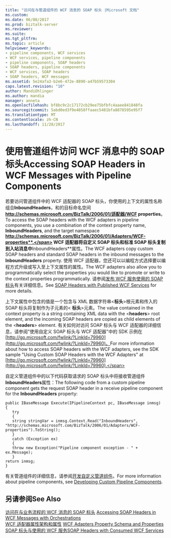 ```yaml
---
title: "访问在与管道组件的 WCF 消息的 SOAP 标头 |Microsoft 文档"
ms.custom: 
ms.date: 06/08/2017
ms.prod: biztalk-server
ms.reviewer: 
ms.suite: 
ms.tgt_pltfrm: 
ms.topic: article
helpviewer_keywords:
- pipeline components, WCF services
- WCF services, pipeline components
- pipeline components, SOAP headers
- SOAP headers, pipeline components
- WCF services, SOAP headers
- SOAP headers, WCF messages
ms.assetid: 5e24afa3-b2e6-472e-8890-a47b59573304
caps.latest.revision: "10"
author: MandiOhlinger
ms.author: mandia
manager: anneta
ms.openlocfilehash: bf8bc9c2c17172cb29ee75bfbfc4aaee841848fa
ms.sourcegitcommit: 5abd0ed3f9e4858ffaaec5481bfa8878595e95f7
ms.translationtype: MT
ms.contentlocale: zh-CN
ms.lasthandoff: 11/28/2017
---
```

# <a name="accessing-soap-headers-in-wcf-messages-with-pipeline-components"></a><span data-ttu-id="02186-102">使用管道组件访问 WCF 消息中的 SOAP 标头</span><span class="sxs-lookup"><span data-stu-id="02186-102">Accessing SOAP Headers in WCF Messages with Pipeline Components</span></span>
<span data-ttu-id="02186-103">若要访问管道组件中的 WCF 适配器的 SOAP 标头，你使用的上下文的属性名称组合**InboundHeaders**，和的目标命名空间**http://schemas.microsoft.com/BizTalk/2006/01/适配器/WCF properties**。</span><span class="sxs-lookup"><span data-stu-id="02186-103">To access the SOAP headers with the WCF adapters in pipeline components, you use a combination of the context property name, **InboundHeaders**, and the target namespace **http://schemas.microsoft.com/BizTalk/2006/01/Adapters/WCF-properties**.</span></span> <span data-ttu-id="02186-104">WCF 适配器将自定义 SOAP 标头和标准 SOAP 标头复制到入站消息中**InboundHeaders**属性。</span><span class="sxs-lookup"><span data-stu-id="02186-104">The WCF adapters copy custom SOAP headers and standard SOAP headers in the inbound messages to the **InboundHeaders** property.</span></span> <span data-ttu-id="02186-105">使用 WCF 适配器，您还可以以编程方式选择要以编程方式升级或写入至上下文属性的属性。</span><span class="sxs-lookup"><span data-stu-id="02186-105">The WCF adapters also allow you to programmatically select the properties you would like to promote or write to the context properties programmatically.</span></span> <span data-ttu-id="02186-106">请参阅[发布 WCF 服务使用的 SOAP 标头](../core/soap-headers-with-published-wcf-services.md)有关详细信息。</span><span class="sxs-lookup"><span data-stu-id="02186-106">See [SOAP Headers with Published WCF Services](../core/soap-headers-with-published-wcf-services.md) for more details.</span></span>  
  
 <span data-ttu-id="02186-107">上下文属性中包含的值是一个包含与 XML 数据字符串\<**标头**\>根元素和传入的 SOAP 标头将复制作为子元素的\< **标头**\>元素。</span><span class="sxs-lookup"><span data-stu-id="02186-107">The value contained in the context property is a string containing XML data with the \<**headers**\> root element, and the incoming SOAP headers are copied as child elements of the \<**headers**\> element.</span></span> <span data-ttu-id="02186-108">有关如何对访问 SOAP 标头与 WCF 适配器的详细信息，请参阅"使用自定义 SOAP 标头与 WCF 适配器"中的 SDK 示例在[http://go.microsoft.com/fwlink/?LinkId=79960](http://go.microsoft.com/fwlink/?LinkId=79960)。</span><span class="sxs-lookup"><span data-stu-id="02186-108">For more information about how to access SOAP headers with the WCF adapters, see the SDK sample "Using Custom SOAP Headers with the WCF Adapters" at [http://go.microsoft.com/fwlink/?LinkId=79960](http://go.microsoft.com/fwlink/?LinkId=79960).</span></span>  
  
 <span data-ttu-id="02186-109">自定义管道组件中的以下代码获取请求的 SOAP 标头中将接收管道组件**InboundHeaders**属性：</span><span class="sxs-lookup"><span data-stu-id="02186-109">The following code from a custom pipeline component gets the request SOAP header in a receive pipeline component for the **InboundHeaders** property:</span></span>  
  
```  
public IBaseMessage Execute(IPipelineContext pc, IBaseMessage inmsg)  
{  
   try  
   {  
   string stringVar = inmsg.Context.Read("InboundHeaders",    "http://schemas.microsoft.com/BizTalk/2006/01/Adapters/WCF-properties").ToString();  
   }  
   catch (Exception ex)  
   {  
   throw new Exception("Pipeline component exception - " + ex.Message);  
   }  
return inmsg;  
}  
```  
  
 <span data-ttu-id="02186-110">有关管道组件的详细信息，请参阅[开发自定义管道组件](../core/developing-custom-pipeline-components.md)。</span><span class="sxs-lookup"><span data-stu-id="02186-110">For more information about pipeline components, see [Developing Custom Pipeline Components](../core/developing-custom-pipeline-components.md).</span></span>  
  
## <a name="see-also"></a><span data-ttu-id="02186-111">另请参阅</span><span class="sxs-lookup"><span data-stu-id="02186-111">See Also</span></span>  
 <span data-ttu-id="02186-112">[访问在与业务流程的 WCF 消息的 SOAP 标头](../core/accessing-soap-headers-in-wcf-messages-with-orchestrations.md) </span><span class="sxs-lookup"><span data-stu-id="02186-112">[Accessing SOAP Headers in WCF Messages with Orchestrations](../core/accessing-soap-headers-in-wcf-messages-with-orchestrations.md) </span></span>  
 <span data-ttu-id="02186-113">[WCF 适配器属性架构和属性](../core/wcf-adapters-property-schema-and-properties.md) </span><span class="sxs-lookup"><span data-stu-id="02186-113">[WCF Adapters Property Schema and Properties](../core/wcf-adapters-property-schema-and-properties.md) </span></span>  
 [<span data-ttu-id="02186-114">SOAP 标头与使用的 WCF 服务</span><span class="sxs-lookup"><span data-stu-id="02186-114">SOAP Headers with Consumed WCF Services</span></span>](../core/soap-headers-with-consumed-wcf-services.md)